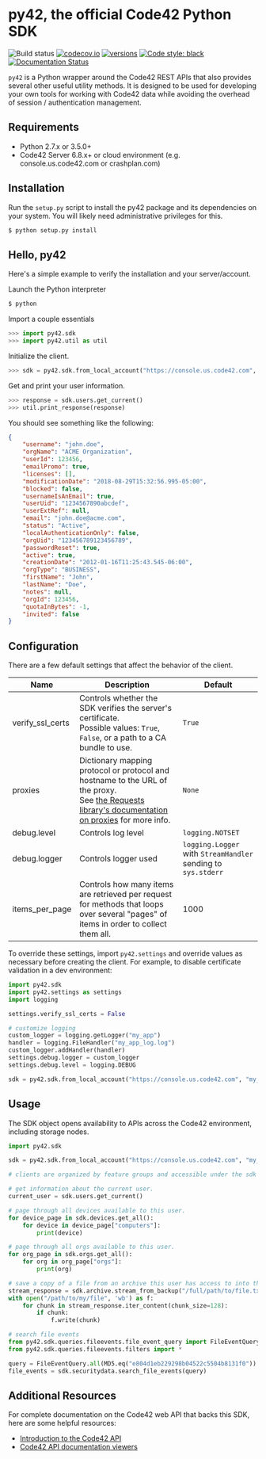 
# py42, the official Code42 Python SDK

![Build status](https://github.com/code42/py42/workflows/build/badge.svg)
[![codecov.io](https://codecov.io/github/code42/py42/coverage.svg?branch=master)](https://codecov.io/github/code42/py42?branch=master)
[![versions](https://img.shields.io/pypi/pyversions/py42.svg)](https://pypi.org/project/py42/)
[![Code style: black](https://img.shields.io/badge/code%20style-black-000000.svg)](https://github.com/psf/black)
[![Documentation Status](https://readthedocs.org/projects/py42/badge/?version=latest)](https://py42docs.code42.com/en/latest/?badge=latest)


`py42` is a Python wrapper around the Code42 REST APIs that also provides several other useful utility methods.
It is designed to be used for developing your own tools for working with Code42 data while avoiding the overhead
of session / authentication management.

## Requirements

- Python 2.7.x or 3.5.0+
- Code42 Server 6.8.x+ or cloud environment (e.g. console.us.code42.com or crashplan.com)

## Installation

Run the `setup.py` script to install the py42 package and its dependencies on your system.
You will likely need administrative privileges for this.

```bash
$ python setup.py install
```

## Hello, py42

Here's a simple example to verify the installation and your server/account.

Launch the Python interpreter

```bash
$ python
```

Import a couple essentials

```python
>>> import py42.sdk
>>> import py42.util as util
```

Initialize the client.

```python
>>> sdk = py42.sdk.from_local_account("https://console.us.code42.com", "john.doe", "password")
```

Get and print your user information.

```python
>>> response = sdk.users.get_current()
>>> util.print_response(response)
```

You should see something like the following:

```json
{
    "username": "john.doe",
    "orgName": "ACME Organization",
    "userId": 123456,
    "emailPromo": true,
    "licenses": [],
    "modificationDate": "2018-08-29T15:32:56.995-05:00",
    "blocked": false,
    "usernameIsAnEmail": true,
    "userUid": "1234567890abcdef",
    "userExtRef": null,
    "email": "john.doe@acme.com",
    "status": "Active",
    "localAuthenticationOnly": false,
    "orgUid": "123456789123456789",
    "passwordReset": true,
    "active": true,
    "creationDate": "2012-01-16T11:25:43.545-06:00",
    "orgType": "BUSINESS",
    "firstName": "John",
    "lastName": "Doe",
    "notes": null,
    "orgId": 123456,
    "quotaInBytes": -1,
    "invited": false
}
```

## Configuration

There are a few default settings that affect the behavior of the client.

| Name | Description | Default |
| ---- | ----------- | ------- |
| verify_ssl_certs | Controls whether the SDK verifies the server's certificate.<br>Possible values: `True`, `False`, or a path to a CA bundle to use.| `True`
| proxies | Dictionary mapping protocol or protocol and hostname to the URL of the proxy.<br>See [the Requests library's documentation on proxies](http://docs.python-requests.org/en/master/user/advanced/?highlight=proxies#proxies) for more info.| `None`
| debug.level | Controls log level | `logging.NOTSET`
| debug.logger | Controls logger used | `logging.Logger` with `StreamHandler` sending to `sys.stderr`
| items_per_page | Controls how many items are retrieved per request for methods that loops over several "pages" of items in order to collect them all. | 1000

To override these settings, import `py42.settings` and override values as necessary before creating the client.
 For example, to disable certificate validation in a dev environment:

```python
import py42.sdk
import py42.settings as settings
import logging

settings.verify_ssl_certs = False

# customize logging
custom_logger = logging.getLogger("my_app")
handler = logging.FileHandler("my_app_log.log")
custom_logger.addHandler(handler)
settings.debug.logger = custom_logger
settings.debug.level = logging.DEBUG

sdk = py42.sdk.from_local_account("https://console.us.code42.com", "my_username", "my_password")
```

## Usage

The SDK object opens availability to APIs across the Code42 environment, including storage nodes.

```python
import py42.sdk

sdk = py42.sdk.from_local_account("https://console.us.code42.com", "my_username", "my_password")

# clients are organized by feature groups and accessible under the sdk object

# get information about the current user.
current_user = sdk.users.get_current()

# page through all devices available to this user.
for device_page in sdk.devices.get_all():
    for device in device_page["computers"]:
        print(device)

# page through all orgs available to this user.
for org_page in sdk.orgs.get_all():
    for org in org_page["orgs"]:
        print(org)

# save a copy of a file from an archive this user has access to into the current working directory.
stream_response = sdk.archive.stream_from_backup("/full/path/to/file.txt", "1234567890")
with open("/path/to/my/file", 'wb') as f:
    for chunk in stream_response.iter_content(chunk_size=128):
        if chunk:
            f.write(chunk)

# search file events
from py42.sdk.queries.fileevents.file_event_query import FileEventQuery
from py42.sdk.queries.fileevents.filters import *

query = FileEventQuery.all(MD5.eq("e804d1eb229298b04522c5504b8131f0"))
file_events = sdk.securitydata.search_file_events(query)
```

## Additional Resources

For complete documentation on the Code42 web API that backs this SDK, here are some helpful resources:

- [Introduction to the Code42 API](https://support.code42.com/Administrator/Cloud/Monitoring_and_managing/Introduction_to_the_Code42_API)
- [Code42 API documentation viewers](https://support.code42.com/Administrator/Cloud/Monitoring_and_managing/Introduction_to_the_Code42_API/Code42_API_documentation_viewer)
